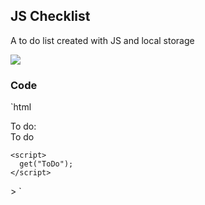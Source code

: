## JS Checklist
A to do list created with JS and local storage

![](https://i.imgur.com/QF8r1hd.gif)

### Code


`html
<html>
  <head>
    <link rel='stylesheet' href='https://fonts.googleapis.com/css?family=Roboto Condensed'>
    <script src="js/notes.js"></script>
  </head
  <body>
    <div class="Notes">
        <span class="Title">To do:</span>
        <i class="fa fa-plus Add" onclick="add('ToDo');"></i>
        <div class="Note" id="ToDo">To do</div>
    </div>

    <script>
      get("ToDo");
    </script>
  </body>>
</html>
`

